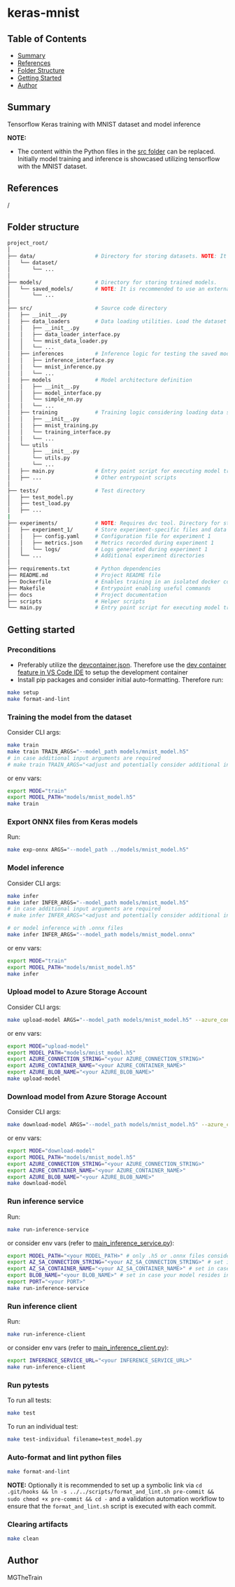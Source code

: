 # keras-mnist

## Table of Contents

- [Summary](#summary)
- [References](#references)
- [Folder Structure](#folder-structure)
- [Getting Started](#getting-started)
- [Author](#author)

## Summary

Tensorflow Keras training with MNIST dataset and model inference

**NOTE:** 

- The content within the Python files in the [src folder](./src/) can be replaced. Initially model training and inference is showcased utilizing tensorflow with the MNIST dataset.


## References

/ 

## Folder structure

```sh
project_root/
│
├── data/                   # Directory for storing datasets. NOTE: It is recommended to use an external BLOB storage for managing data to maintain a lean GitHub repository. Hence the dvc tool proves to be useful.
│   └── dataset/
│       └── ...
│
├── models/                 # Directory for storing trained models. 
│   └── saved_models/       # NOTE: It is recommended to use an external BLOB storage for managing models to maintain a lean GitHub repository. Hence the dvc tool proves to be useful.
│       └── ...
│
├── src/                    # Source code directory
│   ├── __init__.py
│   ├── data_loaders        # Data loading utilities. Load the dataset from the specified directory (data/ in this case) or from external sources like databases or APIs
│   │   ├── __init__.py
│   │   ├── data_loader_interface.py
│   │   └── mnist_data_loader.py
│   │   └── ...
│   ├── inferences          # Inference logic for testing the saved model
│   │   ├── inference_interface.py
│   │   └── mnist_inference.py
│   │   └── ...
│   ├── models              # Model architecture definition
│   │   ├── __init__.py
│   │   ├── model_interface.py
│   │   └── simple_nn.py
│   │   └── ...
│   ├── training            # Training logic considering loading data sets and saving the trained model
│   │   ├── __init__.py
│   │   ├── mnist_training.py
│   │   └── training_interface.py
│   │   └── ...
│   └── utils
│       ├── __init__.py
│       └── utils.py
│       └── ...
│   ├── main.py             # Entry point script for executing model training or inference
│   ├── ...                 # Other entrypoint scripts
│
├── tests/                  # Test directory
│   ├── test_model.py       
│   ├── test_load.py      
│   ├── ...      
|
├── experiments/            # NOTE: Requires dvc tool. Directory for storing experiment configurations, results, and logs
│   ├── experiment_1/       # Store experiment-specific files and data here
│   │   ├── config.yaml     # Configuration file for experiment 1
│   │   ├── metrics.json    # Metrics recorded during experiment 1
│   │   └── logs/           # Logs generated during experiment 1
│   └── ...                 # Additional experiment directories
│
├── requirements.txt        # Python dependencies
├── README.md               # Project README file
├── Dockerfile              # Enables training in an isolated docker container
├── Makefile                # Entrypoint enabling useful commands
├── docs                    # Project documentation
├── scripts                 # Helper scripts
└── main.py                 # Entry point script for executing model training or inference
```

## Getting started

### Preconditions

- Preferably utilize the [devcontainer.json](./.devcontainer/devcontainer.json). Therefore use the [dev container feature in VS Code IDE](https://code.visualstudio.com/docs/devcontainers/containers) to setup the development container
- Install pip packages and consider initial auto-formatting. Therefore run:

```sh
make setup
make format-and-lint
```

### Training the model from the dataset

Consider CLI args:

```sh
make train
make train TRAIN_ARGS="--model_path models/mnist_model.h5"
# in case additional input arguments are required
# make train TRAIN_ARGS="<adjust and potentially consider additional input args, e.g. --epochs 10 --batch_size 32>"
```

or env vars:

```sh
export MODE="train"
export MODEL_PATH="models/mnist_model.h5"
make train
```

### Export ONNX files from Keras models

Run:

```sh
make exp-onnx ARGS="--model_path ../models/mnist_model.h5"
```

### Model inference

Consider CLI args:

```sh
make infer
make infer INFER_ARGS="--model_path models/mnist_model.h5"
# in case additional input arguments are required
# make infer INFER_ARGS="<adjust and potentially consider additional input args, e.g. --epochs 10 --batch_size 32>"

# or model inference with .onnx files
make infer INFER_ARGS="--model_path models/mnist_model.onnx"
```

or env vars:

```sh
export MODE="train"
export MODEL_PATH="models/mnist_model.h5"
make infer
```

### Upload model to Azure Storage Account

Consider CLI args:

```sh
make upload-model ARGS="--model_path models/mnist_model.h5" --azure_connection_string <your azure connection string> --azure_container_name <your azure container name> --azure_blob_name <your azure blob name>
```

or env vars:

```sh
export MODE="upload-model"
export MODEL_PATH="models/mnist_model.h5"
export AZURE_CONNECTION_STRING="<your AZURE_CONNECTION_STRING>"
export AZURE_CONTAINER_NAME="<your AZURE_CONTAINER_NAME>"
export AZURE_BLOB_NAME="<your AZURE_BLOB_NAME>"
make upload-model
```

### Download model from Azure Storage Account

Consider CLI args:

```sh
make download-model ARGS="--model_path models/mnist_model.h5" --azure_connection_string <your azure connection string> --azure_container_name <your azure container name> --azure_blob_name <your azure blob name>
```

or env vars:

```sh
export MODE="download-model"
export MODEL_PATH="models/mnist_model.h5"
export AZURE_CONNECTION_STRING="<your AZURE_CONNECTION_STRING>"
export AZURE_CONTAINER_NAME="<your AZURE_CONTAINER_NAME>"
export AZURE_BLOB_NAME="<your AZURE_BLOB_NAME>"
make download-model
```

### Run inference service

Run:

```sh
make run-inference-service
```

or consider env vars (refer to [main_inference_service.py](./src/main_inference_service.py)):

```sh
export MODEL_PATH="<your MODEL_PATH>" # only .h5 or .onnx files considered
export AZ_SA_CONNECTION_STRING="<your AZ_SA_CONNECTION_STRING>" # set in case your model resides in an Azure Blob storage
export AZ_SA_CONTAINER_NAME="<your AZ_SA_CONTAINER_NAME>" # set in case your model resides in an Azure Blob storage
export BLOB_NAME="<your BLOB_NAME>" # set in case your model resides in an Azure Blob storage
export PORT="<your PORT>"
make run-inference-service
```

### Run inference client

Run:

```sh
make run-inference-client
```

or consider env vars (refer to [main_inference_client.py](./src/main_inference_client.py)):

```sh
export INFERENCE_SERVICE_URL="<your INFERENCE_SERVICE_URL>"
make run-inference-client
```

### Run pytests

To run all tests:

```sh
make test
```

To run an individual test:

```sh
make test-individual filename=test_model.py
```

### Auto-format and lint python files

```sh
make format-and-lint
```

**NOTE:** Optionally it is recommended to set up a symbolic link via `cd .git/hooks && ln -s ../../scripts/format_and_lint.sh pre-commit && sudo chmod +x pre-commit && cd -` and a validation automation workflow to ensure that the `format_and_lint.sh` script is executed with each commit.

### Clearing artifacts

```sh
make clean
```

## Author

MGTheTrain